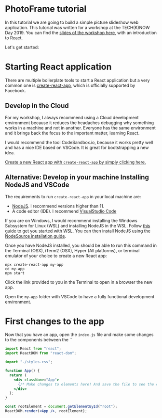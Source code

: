 # PhotoFrame tutorial

In this tutorial we are going to build a simple picture slideshow web application. This
tutorial was written for a workshop at the TECH(K)NOW Day 2019. You can find
the [slides of the workshop here](), with an introduction to React.

Let's get started:

# Starting React application

There are multiple boilerplate tools to start a React application but a very common
one is [create-react-app](https://github.com/facebook/create-react-app), which is officially
supported by Facebook.

## Develop in the Cloud

For my workshop, I always recommend using a Cloud development environment because
it reduces the headaches debugging why something works in a machine and not in another. Everyone
has the same environment and it brings back the focus to the important matter, learning
React.

I would recommend the tool CodeSandbox.io, because it works pretty well and has a nice
IDE based on VSCode. It is great for bootstrapping a new idea.

[Create a new React app with `create-react-app` by simply clicking here.](https://codesandbox.io/s/new)

## Alternative: Develop in your machine Installing NodeJS and VSCode

The requirements to run `create-react-app` in your local machine are:

- [NodeJS](https://nodejs.org/en/). I recommend versions higher than 11.
- A code editor (IDE). I recommend [VisualStudio Code](https://code.visualstudio.com/)

If you are on Windows, I would recommend installing the Windows Subsystem for Linux (WSL)
and installing NodeJS in the WSL. Follow [this guide to get you started with WSL](https://nickjanetakis.com/blog/using-wsl-and-mobaxterm-to-create-a-linux-dev-environment-on-windows).
You can then install NodeJS [using the NodeSource installation guide](https://github.com/nodesource/distributions/blob/master/README.md).

Once you have NodeJS installed, you should be able to run this command in the
Terminal (OSX), iTerm2 (OSX), Hyper (All platforms), or terminal emulator of your choice
to create a new React app:

```
npx create-react-app my-app
cd my-app
npm start
```

Click the link provided to you in the Terminal to open in a browser the new app.

Open the `my-app` folder with VSCode to have a fully functional development environment.

# First changes to the app

Now that you have an app, open the `index.js` file and make some changes to the
components between the ``

```jsx
import React from "react";
import ReactDOM from "react-dom";

import "./styles.css";

function App() {
  return (
    <div className="App">
      {/* Make changes to elements here! And save the file to see the changes being automatically reflected in the browser. */}
    </div>
  );
}

const rootElement = document.getElementById("root");
ReactDOM.render(<App />, rootElement);
```
